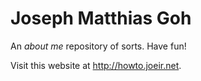 # Joseph Matthias Goh

An *about me* repository of sorts. Have fun!

Visit this website at http://howto.joeir.net.